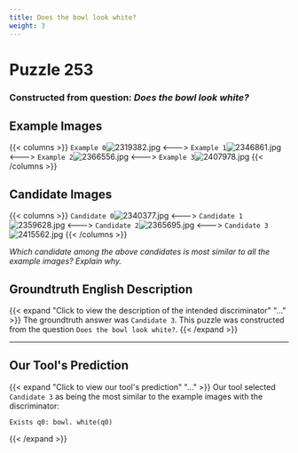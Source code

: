 ```yaml
---
title: Does the bowl look white?
weight: 3
---
```


# Puzzle 253
### Constructed from question: _Does the bowl look white?_


## Example Images
{{< columns >}}
`Example 0`![2319382.jpg](/gqa_images/2319382.jpg)
<--->
`Example 1`![2346861.jpg](/gqa_images/2346861.jpg)
<--->
`Example 2`![2366556.jpg](/gqa_images/2366556.jpg)
<--->
`Example 3`![2407978.jpg](/gqa_images/2407978.jpg)
{{< /columns >}}

## Candidate Images
{{< columns >}}
`Candidate 0`![2340377.jpg](/gqa_images/2340377.jpg)
<--->
`Candidate 1`![2359628.jpg](/gqa_images/2359628.jpg)
<--->
`Candidate 2`![2365695.jpg](/gqa_images/2365695.jpg)
<--->
`Candidate 3`![2415562.jpg](/gqa_images/2415562.jpg)
{{< /columns >}}

*Which candidate among the above candidates is most similar to all the example images? Explain why.*

## Groundtruth English Description

{{< expand "Click to view the description of the intended discriminator" "..." >}}
The groundtruth answer was `Candidate 3`. This puzzle was constructed from the question `Does the bowl look white?`.
{{< /expand >}}

---

## Our Tool's Prediction

{{< expand "Click to view our tool's prediction" "..." >}}
Our tool selected `Candidate 3` as being the most similar to the example images with the discriminator:
```plaintext
Exists q0: bowl. white(q0)
```
{{< /expand >}}
